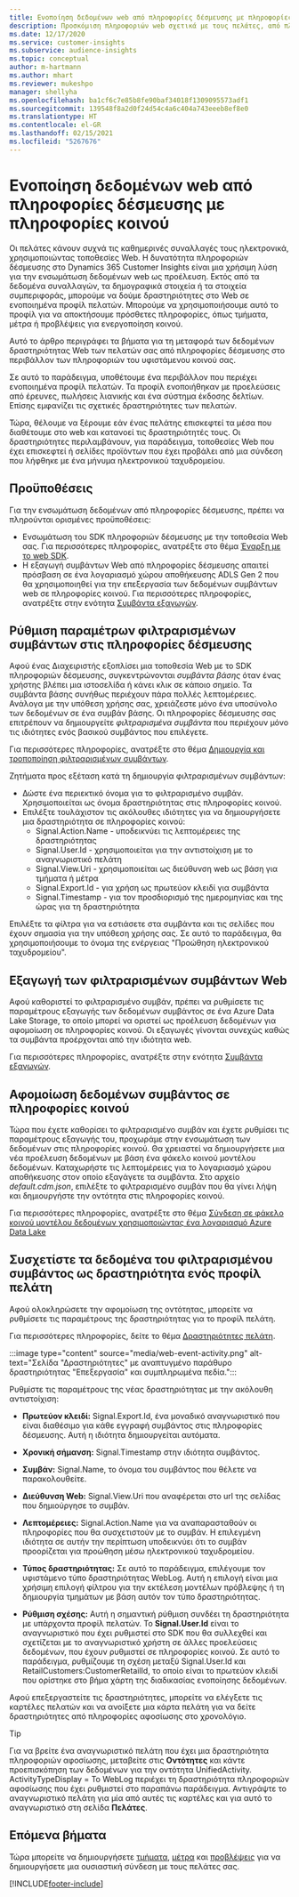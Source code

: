 ```yaml
---
title: Ενοποίηση δεδομένων web από πληροφορίες δέσμευσης με πληροφορίες κοινού
description: Προσκόμιση πληροφοριών web σχετικά με τους πελάτες, από πληροφορίες δέσμευσης σε πληροφορίες κοινού.
ms.date: 12/17/2020
ms.service: customer-insights
ms.subservice: audience-insights
ms.topic: conceptual
author: m-hartmann
ms.author: mhart
ms.reviewer: mukeshpo
manager: shellyha
ms.openlocfilehash: ba1cf6c7e85b8fe90baf34018f1309095573adf1
ms.sourcegitcommit: 139548f8a2d0f24d54c4a6c404a743eeeb8ef8e0
ms.translationtype: HT
ms.contentlocale: el-GR
ms.lasthandoff: 02/15/2021
ms.locfileid: "5267676"
---
```

# <a name="integrate-web-data-from-engagement-insights-with-audience-insights"></a>Ενοποίηση δεδομένων web από πληροφορίες δέσμευσης με πληροφορίες κοινού

Οι πελάτες κάνουν συχνά τις καθημερινές συναλλαγές τους ηλεκτρονικά, χρησιμοποιώντας τοποθεσίες Web. Η δυνατότητα πληροφοριών δέσμευσης στο Dynamics 365 Customer Insights είναι μια χρήσιμη λύση για την ενσωμάτωση δεδομένων web ως προέλευση. Εκτός από τα δεδομένα συναλλαγών, τα δημογραφικά στοιχεία ή τα στοιχεία συμπεριφοράς, μπορούμε να δούμε δραστηριότητες στο Web σε ενοποιημένα προφίλ πελατών. Μπορούμε να χρησιμοποιήσουμε αυτό το προφίλ για να αποκτήσουμε πρόσθετες πληροφορίες, όπως τμήματα, μέτρα ή προβλέψεις για ενεργοποίηση κοινού.

Αυτό το άρθρο περιγράφει τα βήματα για τη μεταφορά των δεδομένων δραστηριότητας Web των πελατών σας από πληροφορίες δέσμευσης στο περιβάλλον των πληροφοριών του υφιστάμενου κοινού σας.

Σε αυτό το παράδειγμα, υποθέτουμε ένα περιβάλλον που περιέχει ενοποιημένα προφίλ πελατών. Τα προφίλ ενοποιήθηκαν με προελεύσεις από έρευνες, πωλήσεις λιανικής και ένα σύστημα έκδοσης δελτίων. Επίσης εμφανίζει τις σχετικές δραστηριότητες των πελατών. 

Τώρα, θέλουμε να ξέρουμε εάν ένας πελάτης επισκεφτεί τα μέσα που διαθέτουμε στο web και κατανοεί τις δραστηριότητές τους. Οι δραστηριότητες περιλαμβάνουν, για παράδειγμα, τοποθεσίες Web που έχει επισκεφτεί ή σελίδες προϊόντων που έχει προβάλει από μια σύνδεση που λήφθηκε με ένα μήνυμα ηλεκτρονικού ταχυδρομείου.

## <a name="prerequisites"></a>Προϋποθέσεις

Για την ενσωμάτωση δεδομένων από πληροφορίες δέσμευσης, πρέπει να πληρούνται ορισμένες προϋποθέσεις: 

- Ενσωμάτωση του SDK πληροφοριών δέσμευσης με την τοποθεσία Web σας. Για περισσότερες πληροφορίες, ανατρέξτε στο θέμα [Έναρξη με το web SDK](../engagement-insights/instrument-website.md).
- Η εξαγωγή συμβάντων Web από πληροφορίες δέσμευσης απαιτεί πρόσβαση σε ένα λογαριασμό χώρου αποθήκευσης ADLS Gen 2 που θα χρησιμοποιηθεί για την επεξεργασία των δεδομένων συμβάντων web σε πληροφορίες κοινού. Για περισσότερες πληροφορίες, ανατρέξτε στην ενότητα [Συμβάντα εξαγωγών](../engagement-insights/export-events.md).

## <a name="configure-refined-events-in-engagement-insights"></a>Ρύθμιση παραμέτρων φιλτραρισμένων συμβάντων στις πληροφορίες δέσμευσης

Αφού ένας Διαχειριστής εξοπλίσει μια τοποθεσία Web με το SDK πληροφοριών δέσμευσης, συγκεντρώνονται *συμβάντα βάσης* όταν ένας χρήστης βλέπει μια ιστοσελίδα ή κάνει κλικ σε κάποιο σημείο. Τα συμβάντα βάσης συνήθως περιέχουν πάρα πολλές λεπτομέρειες. Ανάλογα με την υπόθεση χρήσης σας, χρειάζεστε μόνο ένα υποσύνολο των δεδομένων σε ένα συμβάν βάσης. Οι πληροφορίες δέσμευσης σας επιτρέπουν να δημιουργείτε *φιλτραρισμένα συμβάντα* που περιέχουν μόνο τις ιδιότητες ενός βασικού συμβάντος που επιλέγετε.     

Για περισσότερες πληροφορίες, ανατρέξτε στο θέμα [Δημιουργία και τροποποίηση φιλτραρισμένων συμβάντων](../engagement-insights/refined-events.md).

Ζητήματα προς εξέταση κατά τη δημιουργία φιλτραρισμένων συμβάντων: 

- Δώστε ένα περιεκτικό όνομα για το φιλτραρισμένο συμβάν. Χρησιμοποιείται ως όνομα δραστηριότητας στις πληροφορίες κοινού.
- Επιλέξτε τουλάχιστον τις ακόλουθες ιδιότητες για να δημιουργήσετε μια δραστηριότητα σε πληροφορίες κοινού: 
    - Signal.Action.Name - υποδεικνύει τις λεπτομέρειες της δραστηριότητας
    - Signal.User.Id - χρησιμοποιείται για την αντιστοίχιση με το αναγνωριστικό πελάτη
    - Signal.View.Uri - χρησιμοποιείται ως διεύθυνση web ως βάση για τμήματα ή μέτρα
    - Signal.Export.Id - για χρήση ως πρωτεύον κλειδί για συμβάντα <!-- system generated, do we need to list?-->
    - Signal.Timestamp - για τον προσδιορισμό της ημερομηνίας και της ώρας για τη δραστηριότητα

Επιλέξτε τα φίλτρα για να εστιάσετε στα συμβάντα και τις σελίδες που έχουν σημασία για την υπόθεση χρήσης σας. Σε αυτό το παράδειγμα, θα χρησιμοποιήσουμε το όνομα της ενέργειας "Προώθηση ηλεκτρονικού ταχυδρομείου".

## <a name="export-the-refined-web-events"></a>Εξαγωγή των φιλτραρισμένων συμβάντων Web 

Αφού καθοριστεί το φιλτραρισμένο συμβάν, πρέπει να ρυθμίσετε τις παραμέτρους εξαγωγής των δεδομένων συμβάντος σε ένα Azure Data Lake Storage, το οποίο μπορεί να οριστεί ως προέλευση δεδομένων για αφομοίωση σε πληροφορίες κοινού. Οι εξαγωγές γίνονται συνεχώς καθώς τα συμβάντα προέρχονται από την ιδιότητα web.

Για περισσότερες πληροφορίες, ανατρέξτε στην ενότητα [Συμβάντα εξαγωγών](../engagement-insights/export-events.md).

## <a name="ingest-event-data-to-audience-insights"></a>Αφομοίωση δεδομένων συμβάντος σε πληροφορίες κοινού

Τώρα που έχετε καθορίσει το φιλτραρισμένο συμβάν και έχετε ρυθμίσει τις παραμέτρους εξαγωγής του, προχωράμε στην ενσωμάτωση των δεδομένων στις πληροφορίες κοινού. Θα χρειαστεί να δημιουργήσετε μια νέα προέλευση δεδομένων με βάση ένα φάκελο κοινού μοντέλου δεδομένων. Καταχωρήστε τις λεπτομέρειες για το λογαριασμό χώρου αποθήκευσης στον οποίο εξαγάγετε τα συμβάντα. Στο αρχείο *default.cdm.json*, επιλέξτε το φιλτραρισμένο συμβάν που θα γίνει λήψη και δημιουργήστε την οντότητα στις πληροφορίες κοινού.

Για περισσότερες πληροφορίες, ανατρέξτε στο θέμα [Σύνδεση σε φάκελο κοινού μοντέλου δεδομένων χρησιμοποιώντας ένα λογαριασμό Azure Data Lake](connect-common-data-model.md)


## <a name="relate-refined-event-data-as-an-activity-of-a-customer-profile"></a>Συσχετίστε τα δεδομένα του φιλτραρισμένου συμβάντος ως δραστηριότητα ενός προφίλ πελάτη

Αφού ολοκληρώσετε την αφομοίωση της οντότητας, μπορείτε να ρυθμίσετε τις παραμέτρους της δραστηριότητας για το προφίλ πελάτη.

Για περισσότερες πληροφορίες, δείτε το θέμα [Δραστηριότητες πελάτη](activities.md).

:::image type="content" source="media/web-event-activity.png" alt-text="Σελίδα "Δραστηριότητες" με αναπτυγμένο παράθυρο δραστηριότητας "Επεξεργασία" και συμπληρωμένα πεδία.":::

Ρυθμίστε τις παραμέτρους της νέας δραστηριότητας με την ακόλουθη αντιστοίχιση: 

- **Πρωτεύον κλειδί:** Signal.Export.Id, ένα μοναδικό αναγνωριστικό που είναι διαθέσιμο για κάθε εγγραφή συμβάντος στις πληροφορίες δέσμευσης. Αυτή η ιδιότητα δημιουργείται αυτόματα.

- **Χρονική σήμανση:** Signal.Timestamp στην ιδιότητα συμβάντος.

- **Συμβάν:** Signal.Name, το όνομα του συμβάντος που θέλετε να παρακολουθείτε.

- **Διεύθυνση Web:** Signal.View.Uri που αναφέρεται στο url της σελίδας που δημιούργησε το συμβάν.

- **Λεπτομέρειες:** Signal.Action.Name για να αναπαρασταθούν οι πληροφορίες που θα συσχετιστούν με το συμβάν. Η επιλεγμένη ιδιότητα σε αυτήν την περίπτωση υποδεικνύει ότι το συμβάν προορίζεται για προώθηση μέσω ηλεκτρονικού ταχυδρομείου.

- **Τύπος δραστηριότητας:** Σε αυτό το παράδειγμα, επιλέγουμε τον υφιστάμενο τύπο δραστηριότητας WebLog. Αυτή η επιλογή είναι μια χρήσιμη επιλογή φίλτρου για την εκτέλεση μοντέλων πρόβλεψης ή τη δημιουργία τμημάτων με βάση αυτόν τον τύπο δραστηριότητας.

- **Ρύθμιση σχέσης:** Αυτή η σημαντική ρύθμιση συνδέει τη δραστηριότητα με υπάρχοντα προφίλ πελατών. Το **Signal.User.Id** είναι το αναγνωριστικό που έχει ρυθμιστεί στο SDK που θα συλλεχθεί και σχετίζεται με το αναγνωριστικό χρήστη σε άλλες προελεύσεις δεδομένων, που έχουν ρυθμιστεί σε πληροφορίες κοινού. Σε αυτό το παράδειγμα, ρυθμίζουμε τη σχέση μεταξύ Signal.User.Id και RetailCustomers:CustomerRetailId, το οποίο είναι το πρωτεύον κλειδί που ορίστηκε στο βήμα χάρτη της διαδικασίας ενοποίησης δεδομένων.


Αφού επεξεργαστείτε τις δραστηριότητες, μπορείτε να ελέγξετε τις καρτέλες πελατών και να ανοίξετε μια κάρτα πελάτη για να δείτε δραστηριότητες από πληροφορίες αφοσίωσης στο χρονολόγιο. 

> [!TIP]
> Για να βρείτε ένα αναγνωριστικό πελάτη που έχει μια δραστηριότητα πληροφοριών αφοσίωσης, μεταβείτε στις **Οντότητες** και κάντε προεπισκόπηση των δεδομένων για την οντότητα UnifiedActivity. ActivityTypeDisplay = Το WebLog περιέχει τη δραστηριότητα πληροφοριών αφοσίωσης που έχει ρυθμιστεί στο παραπάνω παράδειγμα. Αντιγράψτε το αναγνωριστικό πελάτη για μία από αυτές τις καρτέλες και για αυτό το αναγνωριστικό στη σελίδα **Πελάτες**.

## <a name="next-steps"></a>Επόμενα βήματα

Τώρα μπορείτε να δημιουργήσετε [τμήματα](segments.md), [μέτρα](measures.md) και [προβλέψεις](predictions.md) για να δημιουργήσετε μια ουσιαστική σύνδεση με τους πελάτες σας.


[!INCLUDE[footer-include](../includes/footer-banner.md)]